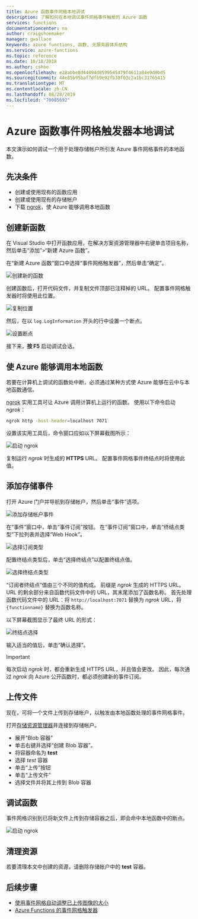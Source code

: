 ```yaml
---
title: Azure 函数事件网格本地调试
description: 了解如何在本地调试事件网格事件触发的 Azure 函数
services: functions
documentationcenter: na
author: craigshoemaker
manager: gwallace
keywords: azure functions, 函数, 无服务器体系结构
ms.service: azure-functions
ms.topic: reference
ms.date: 10/18/2018
ms.author: cshoe
ms.openlocfilehash: e28abbe8d44094d8599545479f4611a84e9d9bd5
ms.sourcegitcommit: 44e85b95baf7dfb9e92fb38f03c2a1bc31765415
ms.translationtype: MT
ms.contentlocale: zh-CN
ms.lasthandoff: 08/28/2019
ms.locfileid: "70085692"
---
```

# <a name="azure-function-event-grid-trigger-local-debugging"></a>Azure 函数事件网格触发器本地调试

本文演示如何调试一个用于处理存储帐户所引发 Azure 事件网格事件的本地函数。 

## <a name="prerequisites"></a>先决条件

- 创建或使用现有的函数应用
- 创建或使用现有的存储帐户
- 下载 [ngrok](https://ngrok.com/)，使 Azure 能够调用本地函数

## <a name="create-a-new-function"></a>创建新函数

在 Visual Studio 中打开函数应用，在解决方案资源管理器中右键单击项目名称，然后单击“添加”>“新建 Azure 函数”。

在“新建 Azure 函数”窗口中选择“事件网格触发器”，然后单击“确定”。

![创建新的函数](./media/functions-debug-event-grid-trigger-local/functions-debug-event-grid-trigger-local-add-function.png)

创建函数后，打开代码文件，并复制文件顶部已注释掉的 URL。 配置事件网格触发器时将使用此位置。

![复制位置](./media/functions-debug-event-grid-trigger-local/functions-debug-event-grid-trigger-local-copy-location.png)

然后，在以 `log.LogInformation` 开头的行中设置一个断点。

![设置断点](./media/functions-debug-event-grid-trigger-local/functions-debug-event-grid-trigger-local-set-breakpoint.png)


接下来，**按 F5** 启动调试会话。

## <a name="allow-azure-to-call-your-local-function"></a>使 Azure 能够调用本地函数

若要在计算机上调试的函数处中断，必须通过某种方式使 Azure 能够在云中与本地函数通信。

[ngrok](https://ngrok.com/) 实用工具可让 Azure 调用计算机上运行的函数。 使用以下命令启动 *ngrok*：

```bash
ngrok http -host-header=localhost 7071
```
设置该实用工具后，命令窗口应如以下屏幕截图所示：

![启动 ngrok](./media/functions-debug-event-grid-trigger-local/functions-debug-event-grid-trigger-local-ngrok.png)

复制运行 *ngrok* 时生成的 **HTTPS** URL。 配置事件网格事件终结点时将使用此值。

## <a name="add-a-storage-event"></a>添加存储事件

打开 Azure 门户并导航到存储帐户，然后单击“事件”选项。

![添加存储帐户事件](./media/functions-debug-event-grid-trigger-local/functions-debug-event-grid-trigger-local-add-event.png)

在“事件”窗口中，单击“事件订阅”按钮。 在“事件订阅”窗口中，单击“终结点类型”下拉列表并选择“Web Hook”。

![选择订阅类型](./media/functions-debug-event-grid-trigger-local/functions-debug-event-grid-trigger-local-event-subscription-type.png)

配置终结点类型后，单击“选择终结点”以配置终结点值。

![选择终结点类型](./media/functions-debug-event-grid-trigger-local/functions-debug-event-grid-trigger-local-event-subscription-endpoint.png)

“订阅者终结点”值由三个不同的值构成。 前缀是 *ngrok* 生成的 HTTPS URL。 URL 的剩余部分来自函数代码文件中的 URL，其末尾添加了函数名称。 首先处理函数代码文件中的 URL：将 `http://localhost:7071` 替换为 *ngrok* URL，将 `{functionname}` 替换为函数名称。

以下屏幕截图显示了最终 URL 的形式：

![终结点选择](./media/functions-debug-event-grid-trigger-local/functions-debug-event-grid-trigger-local-event-subscription-endpoint-selection.png)

输入适当的值后，单击“确认选择”。

> [!IMPORTANT]
> 每次启动 *ngrok* 时，都会重新生成 HTTPS URL，并且值会更改。 因此，每次通过 *ngrok* 向 Azure 公开函数时，都必须创建新的事件订阅。

## <a name="upload-a-file"></a>上传文件

现在，可将一个文件上传到存储帐户，以触发由本地函数处理的事件网格事件。 

打开[存储资源管理器](https://azure.microsoft.com/features/storage-explorer/)并连接到存储帐户。 

- 展开“Blob 容器” 
- 单击右键并选择“创建 Blob 容器”。
- 将容器命名为 **test**
- 选择 *test* 容器
- 单击“上传”按钮
- 单击“上传文件”
- 选择文件并将其上传到 Blob 容器

## <a name="debug-the-function"></a>调试函数

事件网格识别到已将新文件上传到存储容器之后，即会命中本地函数中的断点。

![启动 ngrok](./media/functions-debug-event-grid-trigger-local/functions-debug-event-grid-trigger-local-breakpoint.png)

## <a name="clean-up-resources"></a>清理资源

若要清理本文中创建的资源，请删除存储帐户中的 **test** 容器。

## <a name="next-steps"></a>后续步骤

- [使用事件网格自动调整已上传图像的大小](../event-grid/resize-images-on-storage-blob-upload-event.md)
- [Azure Functions 的事件网格触发器](./functions-bindings-event-grid.md)
